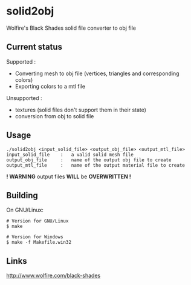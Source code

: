 solid2obj
=========

Wolfire's Black Shades solid file converter to obj file

Current status
--------------

Supported :

* Converting mesh to obj file (vertices, triangles and corresponding colors)
* Exporting colors to a mtl file

Unsupported :

* textures (solid files don't support them in their state)
* conversion from obj to solid file

Usage
-----

    ./solid2obj <input_solid_file> <output_obj_file> <output_mtl_file>
    input_solid_file    :   a valid solid mesh file
    output_obj_file     :   name of the output obj file to create
    output_mtl_file     :   name of the output material file to create

**! WARNING** output files **WILL** be **OVERWRITTEN !**

Building
--------

On GNU/Linux:

    # Version for GNU/Linux
    $ make

    # Version for Windows
    $ make -f Makefile.win32


Links
-----

http://www.wolfire.com/black-shades
